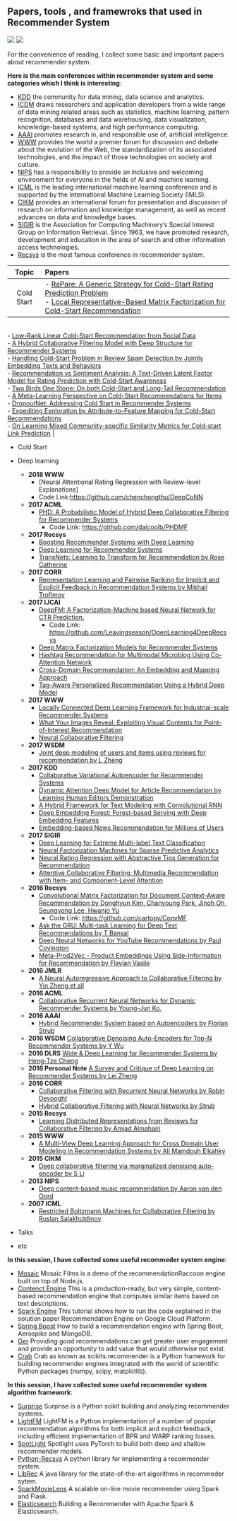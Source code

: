 ## Papers, tools , and framewroks that used in Recommender System

[![](https://jaywcjlove.github.io/sb/ico/awesome.svg)](#) [![](https://jaywcjlove.github.io/sb/license/mit.svg)](#)

For the convenience of reading, I collect some basic and important papers about recommender system.

**Here is the main conferences within recommender system and some categories which I think is interesting**:
 - [KDD](http://www.kdd.org/) the community for data mining, data science and analytics.
 - [ICDM](http://www.cs.uvm.edu/~icdm/) draws researchers and application developers from a wide range of data mining related areas such as statistics, machine learning, pattern recognition, databases and data warehousing, data visualization, knowledge-based systems, and high performance computing. 
 - [AAAI](https://www.aaai.org/)  promotes research in, and responsible use of, artificial intelligence.
 - [WWW](http://www.iw3c2.org/) provides the world a premier forum for discussion and debate about the evolution of the Web, the standardization of its associated technologies, and the impact of those technologies on society and culture.
 - [NIPS](https://nips.cc/) has a responsibility to provide an inclusive and welcoming environment for everyone in the fields of AI and machine learning.
 - [ICML](https://icml.cc/) is the leading international machine learning conference and is supported by the International Machine Learning Society (IMLS).
 - [CIKM](http://www.cikmconference.org/) provides an international forum for presentation and discussion of research on information and knowledge management, as well as recent advances on data and knowledge bases.
 - [SIGIR](http://sigir.org/)  is the Association for Computing Machinery’s Special Interest Group on Information Retrieval. Since 1963, we have promoted research, development and education in the area of search and other information access technologies.
 - [Recsys](https://recsys.acm.org/) is the most famous conference in recommender system. 
 
 | Topic | Papers |
 |:-:    |:-     |
 |   Cold Start   |- [RaPare: A Generic Strategy for Cold-Start Rating Prediction Problem](https://dl.acm.org/citation.cfm?doid=3108148)  <br>- [Local Representative-Based Matrix Factorization for Cold-Start Recommendation ](https://dl.acm.org/citation.cfm?doid=3108148)
 <br>   - [Low-Rank Linear Cold-Start Recommendation from Social Data](https://aaai.org/ocs/index.php/AAAI/AAAI17/paper/view/14828)
 <br>    - [A Hybrid Collaborative Filtering Model with Deep Structure for Recommender Systems](https://aaai.org/ocs/index.php/AAAI/AAAI17/paper/view/14676)
  <br>    - [Handling Cold-Start Problem in Review Spam Detection by Jointly Embedding Texts and Behaviors](http://aclweb.org/anthology/P17-1034)
  <br>    - [Recommendation vs Sentiment Analysis: A Text-Driven Latent Factor Model for Rating Prediction with Cold-Start Awareness](https://www.ijcai.org/proceedings/2017/382)
   <br>   - [Two Birds One Stone: On both Cold-Start and Long-Tail Recommendation ](https://dl.acm.org/citation.cfm?doid=3123266.3123316)
   <br>   - [A Meta-Learning Perspective on Cold-Start Recommendations for Items ](http://papers.nips.cc/paper/7266-a-meta-learning-perspective-on-cold-start-recommendations-for-items)
    <br>  - [DropoutNet: Addressing Cold Start in Recommender Systems ](http://papers.nips.cc/paper/7081-dropoutnet-addressing-cold-start-in-recommender-systems)
     <br> - [Expediting Exploration by Attribute-to-Feature Mapping for Cold-Start Recommendations](https://dl.acm.org/citation.cfm?doid=3109859.3109880)
    <br>  - [On Learning Mixed Community-specific Similarity Metrics for Cold-start Link Prediction](https://dl.acm.org/citation.cfm?doid=3041021.3054269)  |
    
     
 - Cold Start
  
 - Deep learning
   - **2018 WWW**
     - [Neural Attentional Rating Regression with Review-level Explanations]
     - Code Link:https://github.com/chenchongthu/DeepCoNN
   - **2017 ACML** 
     - [PHD: A Probabilistic Model of Hybrid Deep Collaborative Filtering for Recommender Systems ](http://proceedings.mlr.press/v77/liu17a/liu17a.pdf)
       - Code Link: https://github.com/daicoolb/PHDMF
   - **2017 Recsys**   
     - [Boosting Recommender Systems with Deep Learning ](https://dl.acm.org/citation.cfm?doid=3109859.3109926)
     - [Deep Learning for Recommender Systems ](https://dl.acm.org/citation.cfm?doid=3109859.3109933)
     - [TransNets: Learning to Transform for Recommendation  by Rose Catherine ](https://arxiv.org/abs/1704.02298) 
   - **2017 CORR** 
     - [Representation Learning and Pairwise Ranking for Implicit and Explicit Feedback in Recommendation Systems by Mikhail Trofimov ](https://arxiv.org/abs/1705.00105)
   - **2017 IJCAI** 
     - [DeepFM: A Factorization-Machine based Neural Network for CTR Prediction. ](https://arxiv.org/abs/1703.04247) 
       - Code Link: https://github.com/Leavingseason/OpenLearning4DeepRecsys
     - [Deep Matrix Factorization Models for Recommender Systems](http://static.ijcai.org/proceedings-2017/0447.pdf)
     - [Hashtag Recommendation for Multimodal Microblog Using Co-Attention Network](https://www.ijcai.org/proceedings/2017/478)
     - [Cross-Domain Recommendation: An Embedding and Mapping Approach](https://www.ijcai.org/proceedings/2017/0343.pdf)
     - [Tag-Aware Personalized Recommendation Using a Hybrid Deep Model](https://www.ijcai.org/proceedings/2017/0446.pdf)
   - **2017 WWW** 
     - [Locally Connected Deep Learning Framework for Industrial-scale Recommender Systems ](https://dl.acm.org/citation.cfm?doid=3041021.3054227)
     - [What Your Images Reveal: Exploiting Visual Contents for Point-of-Interest Recommendation](http://www.public.asu.edu/~swang187/publications/VPOI.pdf)
     - [Neural Collaborative Filtering](https://www.comp.nus.edu.sg/~xiangnan/papers/ncf.pdf)
   - **2017 WSDM** 
     - [Joint deep modeling of users and items using reviews for recommendation by L Zheng ](https://arxiv.org/pdf/1701.04783)
   - **2017 KDD**
     - [Collaborative Variational Autoencoder for Recommender Systems](https://dl.acm.org/citation.cfm?doid=3097983.3098077)
     - [Dynamic Attention Deep Model for Article Recommendation by Learning Human Editors Demonstration](http://202.120.0.1/cache/6/03/wnzhang.net/3ac0c97001289a82d146e2d46405fc96/dadm-kdd.pdf)
     - [A Hybrid Framework for Text Modeling with Convolutional RNN](https://dl.acm.org/citation.cfm?id=3098140)
     - [Deep Embedding Forest: Forest-based Serving with Deep Embedding Features](https://dl.acm.org/citation.cfm?id=3098059&CFID=1018338121&CFTOKEN=87222562)
     - [Embedding-based News Recommendation for Millions of Users](http://delivery.acm.org/10.1145/3100000/3098108/p1933-okura.pdf?ip=202.120.19.118&id=3098108&acc=OPENTOC&key=BF85BBA5741FDC6E%2E17676C47DFB149BF%2E4D4702B0C3E38B35%2E054E54E275136550&CFID=1018338121&CFTOKEN=87222562&__acm__=1513765592_2c508b428144fb4f0a1e885b3d20b9c8)
   - **2017 SIGIR**
     - [Deep Learning for Extreme Multi-label Text Classification](https://dl.acm.org/citation.cfm?id=3080834)
     - [Neural Factorization Machines for Sparse Predictive Analytics](https://dl.acm.org/citation.cfm?id=3080777&CFID=1018338121&CFTOKEN=87222562)
     - [Neural Rating Regression with Abstractive Tips Generation for Recommendation](https://dl.acm.org/citation.cfm?id=3080822)
     - [Attentive Collaborative Filtering: Multimedia Recommendation with Item- and Component-Level Attention](https://www.comp.nus.edu.sg/~xiangnan/papers/sigir17-AttentiveCF.pdf)
   - **2016 Recsys** 
     - [Convolutional Matrix Factorization for Document Context-Aware Recommendation by Donghyun Kim, Chanyoung Park, Jinoh Oh, Seungyong Lee, Hwanjo Yu](http://dm.postech.ac.kr/~cartopy/ConvMF/)
       - Code Link: https://github.com/cartopy/ConvMF
     - [Ask the GRU: Multi-task Learning for Deep Text Recommendations by T Bansal ](https://arxiv.org/pdf/1609.02116.pdf)
     - [Deep Neural Networks for YouTube Recommendations by Paul Covington ](https://static.googleusercontent.com/media/research.google.com/en//pubs/archive/45530.pdf)
     - [Meta-Prod2Vec - Product Embeddings Using Side-Information for Recommendation by Flavian Vasile ](https://arxiv.org/pdf/1607.07326.pdf)
   - **2016 JMLR** 
     - [A Neural Autoregressive Approach to Collaborative Filtering by Yin Zheng et all ](http://proceedings.mlr.press/v48/zheng16.pdf)
   - **2016 ACML** 
     - [Collaborative Recurrent Neural Networks for Dynamic Recommender Systems by Young-Jun Ko. ](http://proceedings.mlr.press/v63/ko101.pdf)
   - **2016 AAAI** 
     - [Hybrid Recommender System based on Autoencoders by Florian Strub ](https://arxiv.org/pdf/1606.07659.pdf) 
   - **2016 WSDM** [Collaborative Denoising Auto-Encoders for Top-N Recommender Systems by Y Wu ](http://alicezheng.org/papers/wsdm16-cdae.pdf)
   - **2016 DLRS** [Wide & Deep Learning for Recommender Systems by Heng-Tze Cheng ](https://arxiv.org/abs/1606.07792)
   - **2016 Personal Note** [A Survey and Critique of Deep Learning on Recommender Systems by Lei Zheng ](http://bdsc.lab.uic.edu/docs/survey-critique-deep.pdf)
   - **2016 CORR** 
     - [Collaborative Filtering with Recurrent Neural Networks by Robin Devooght ](https://arxiv.org/pdf/1608.07400.pdf)
     - [Hybrid Collaborative Filtering with Neural Networks by Strub](https://pdfs.semanticscholar.org/fcbd/179590c30127cafbd00fd7087b47818406bc.pdf)
   - **2015 Recsys** 
     - [Learning Distributed Representations from Reviews for Collaborative Filtering by Amjad Almahairi ](http://dl.acm.org/citation.cfm?id=2800192)
   - **2015 WWW** 
     - [A Multi-View Deep Learning Approach for Cross Domain User Modeling in Recommendation Systems by Ali Mamdouh Elkahky ](http://sonyis.me/paperpdf/frp1159-songA-www-2015.pdf)
   - **2015 CIKM** 
     - [Deep collaborative filtering via marginalized denoising auto-encoder by S Li ](https://pdfs.semanticscholar.org/ff29/2f00055d8221c42d4831679db9d3872b6fbd.pdf)
   - **2013 NIPS** 
     - [Deep content-based music recommendation by Aaron van den Oord ](https://papers.nips.cc/paper/5004-deep-content-based-music-recommendation.pdf)
   - **2007 ICML** 
     - [Restricted Boltzmann Machines for Collaborative Filtering by Ruslan Salakhutdinov](http://www.machinelearning.org/proceedings/icml2007/papers/407.pdf)
 - Talks
 - etc
 
**In this session, I have collected some useful recommeder system engine**:
 - [Mosaic](https://github.com/guymorita/Mosaic-Films---Recommendation-Engine-Demo) Mosaic Films is a demo of the recommendationRaccoon engine built on top of Node.js.
 - [Contenct Engine](https://github.com/groveco/content-engine) This is a production-ready, but very simple, content-based recommendation engine that computes similar items based on text descriptions.
 - [Spark Engine](https://github.com/GoogleCloudPlatform/spark-recommendation-engine) This tutorial shows how to run the code explained in the solution paper Recommendation Engine on Google Cloud Platform. 
 - [Spring Boost](https://github.com/aerospike/recommendation-engine-example) How to build a recommendation engine with Spring Boot, Aerospike and MongoDB.
 - [Ger](https://github.com/grahamjenson/ger) Providing good recommendations can get greater user engagement and provide an opportunity to add value that would otherwise not exist.
 - [Crab](https://muricoca.github.io/crab/index.html) Crab as known as scikits.recommender is a Python framework for building recommender engines integrated with the world of scientific Python packages (numpy, scipy, matplotlib).

**In this session, I have collected some useful recommender system algorithm framework**:
 - [Surprise](https://github.com/NicolasHug/Surprise) Surprise is a Python scikit building and analyzing recommender systems.
 - [LightFM](https://github.com/lyst/lightfm) LightFM is a Python implementation of a number of popular recommendation algorithms for both implicit and explicit feedback, including efficient implementation of BPR and WARP ranking losses.
 - [SpotLight](https://github.com/maciejkula/spotlight) Spotlight uses PyTorch to build both deep and shallow recommender models.
 - [Python-Recsys](https://github.com/ocelma/python-recsys) A python library for implementing a recommender system.
 - [LibRec](https://www.librec.net/) A java library for the state-of-the-art algorithms in recommeder sytem.
 - [SparkMovieLens](https://github.com/jadianes/spark-movie-lens) A scalable on-line movie recommender using Spark and Flask.
 - [Elasticsearch](https://github.com/IBM/elasticsearch-spark-recommender) Building a Recommender with Apache Spark & Elasticsearch.
